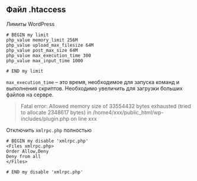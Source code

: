 ## Файл .htaccess

Лимиты WordPress
```
# BEGIN my limit
php_value memory_limit 256M
php_value upload_max_filesize 64M
php_value post_max_size 64M
php_value max_execution_time 300
php_value max_input_time 1000

# END my limit
```
`max_execution_time` – это время, необходимое для запуска команд и выполнения скриптов. Необходимо увеличить для загрузки больших файлов на сервре.
> Fatal error: Allowed memory size of 33554432 bytes exhausted (tried to allocate 2348617 bytes) in /home4/xxx/public_html/wp-includes/plugin.php
> on line xxx

Отключить `xmlrpc.php` полностью
```
# BEGIN my disable 'xmlrpc.php' 
<Files xmlrpc.php>
Order Allow,Deny
Deny from all
</Files>

# END my disable 'xmlrpc.php'
```
